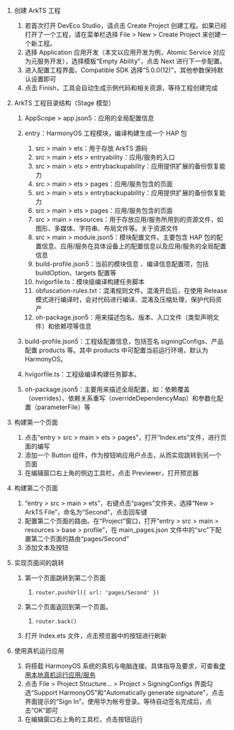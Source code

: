 1.  创建 ArkTS 工程

    1.  若首次打开 DevEco Studio，请点击 Create Project 创建工程。如果已经打开了一个工程，请在菜单栏选择 File > New > Create Project 来创建一个新工程。
    2.  选择 Application 应用开发（本文以应用开发为例，Atomic Service 对应为元服务开发），选择模板“Empty Ability”，点击 Next 进行下一步配置。
    3.  进入配置工程界面，Compatible SDK 选择“5.0.0(12)”，其他参数保持默认设置即可
    4.  点击 Finish，工具会自动生成示例代码和相关资源，等待工程创建完成

2.  ArkTS 工程目录结构（Stage 模型）

    1.  AppScope > app.json5：应用的全局配置信息
    2.  entry：HarmonyOS 工程模块，编译构建生成一个 HAP 包

        1.  src > main > ets：用于存放 ArkTS 源码
        2.  src > main > ets > entryability：应用/服务的入口
        3.  src > main > ets > entrybackupability：应用提供扩展的备份恢复能力
        4.  src > main > ets > pages：应用/服务包含的页面
        5.  src > main > ets > entrybackupability：应用提供扩展的备份恢复能力
        6.  src > main > ets > pages：应用/服务包含的页面
        7.  src > main > resources：用于存放应用/服务所用到的资源文件，如图形、多媒体、字符串、布局文件等。关于资源文件
        8.  src > main > module.json5：模块配置文件。主要包含 HAP 包的配置信息、应用/服务在具体设备上的配置信息以及应用/服务的全局配置信息
        9.  build-profile.json5：当前的模块信息 、编译信息配置项，包括 buildOption、targets 配置等
        10. hvigorfile.ts：模块级编译构建任务脚本
        11. obfuscation-rules.txt：混淆规则文件。混淆开启后，在使用 Release 模式进行编译时，会对代码进行编译、混淆及压缩处理，保护代码资产
        12. oh-package.json5：用来描述包名、版本、入口文件（类型声明文件）和依赖项等信息

    3.  build-profile.json5：工程级配置信息，包括签名 signingConfigs、产品配置 products 等。其中 products 中可配置当前运行环境，默认为 HarmonyOS。
    4.  hvigorfile.ts：工程级编译构建任务脚本。
    5.  oh-package.json5：主要用来描述全局配置，如：依赖覆盖（overrides）、依赖关系重写（overrideDependencyMap）和参数化配置（parameterFile）等

3.  构建第一个页面

    1.  点击“entry > src > main > ets > pages”，打开“Index.ets”文件，进行页面的编写
    2.  添加一个 Button 组件，作为按钮响应用户点击，从而实现跳转到另一个页面
    3.  在编辑窗口右上角的侧边工具栏，点击 Previewer，打开预览器

4.  构建第二个页面

    1.  “entry > src > main > ets”，右键点击“pages”文件夹，选择“New > ArkTS File”，命名为“Second”，点击回车键
    2.  配置第二个页面的路由。在“Project”窗口，打开“entry > src > main > resources > base > profile”，在 main_pages.json 文件中的“src”下配置第二个页面的路由“pages/Second”
    3.  添加文本及按钮

5.  实现页面间的跳转

    1.  第一个页面跳转到第二个页面

        1.  `router.pushUrl({ url: 'pages/Second' })`

    2.  第二个页面返回到第一个页面。

        1.  `router.back()`

    3.  打开 Index.ets 文件，点击预览器中的按钮进行刷新

6.  使用真机运行应用

    1.  将搭载 HarmonyOS 系统的真机与电脑连接。具体指导及要求，可查看[使用本地真机运行应用/服务](https://developer.huawei.com/consumer/cn/doc/harmonyos-guides-V5/ide-run-device-0000001670539800-V5)
    2.  点击 File > Project Structure... > Project > SigningConfigs 界面勾选“Support HarmonyOS”和“Automatically generate signature”，点击界面提示的“Sign In”，使用华为帐号登录。等待自动签名完成后，点击“OK”即可
    3.  在编辑窗口右上角的工具栏，点击按钮运行
